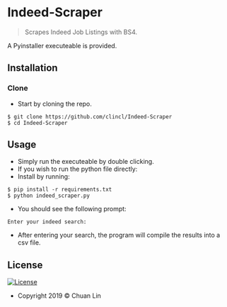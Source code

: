 
# Indeed-Scraper
> Scrapes Indeed Job Listings with BS4.

A Pyinstaller executeable is provided.

## Installation

### Clone
- Start by cloning the repo.
```shell
$ git clone https://github.com/clincl/Indeed-Scraper
$ cd Indeed-Scraper
```

## Usage
- Simply run the executeable by double clicking.
- If you wish to run the python file directly:
- Install by running:
```shell
$ pip install -r requirements.txt
$ python indeed_scraper.py
```
- You should see the following prompt:
```shell
Enter your indeed search:
```
- After entering your search, the program will compile the results into a csv file.

## License

[![License](http://img.shields.io/:license-mit-blue.svg?style=flat-square)](http://badges.mit-license.org)
- Copyright 2019 © Chuan Lin